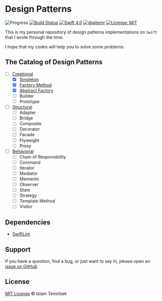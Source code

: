 # Design Patterns

![Progress](https://img.shields.io/badge/progress-3%20%2F%2022%20-orange.svg)
[![Build Status](https://travis-ci.org/aitemr/design-patterns.svg?branch=master)](https://travis-ci.org/aitemr/design-patterns)
[![Swift 4.0](https://img.shields.io/badge/swift-4.0-orange.svg)](#)
[![@aitemr](https://img.shields.io/badge/contact-%40aitemr-brightgreen.svg)](https://t.me/aitemr)
[![License: MIT](https://img.shields.io/badge/License-MIT-yellow.svg)](https://opensource.org/licenses/MIT)

This is my personal repository of design patterns implementations on `Swift` that I wrote through the time.

I hope that my codes will help you to solve some problems.

## The Catalog of Design Patterns

- [ ] [Creational](https://refactoring.guru/design-patterns/creational-patterns)
    - [x] [Singleton](./Creational/Singleton.playground)
	- [x] [Factory Method](./Creational/Factory.playground)
	- [x] [Abstract Factory](./Creational/AbstractFactory.playground)
	- [ ] Builder
	- [ ] Prototype

- [ ] [Structural](https://refactoring.guru/design-patterns/structural-patterns)
    - [ ] Adapter
	- [ ] Bridge
	- [ ] Composite
	- [ ] Decorator
	- [ ] Facade
    - [ ] Flyweight
    - [ ] Proxy

- [ ] [Behavioral](https://refactoring.guru/design-patterns/structural-patterns)
    - [ ] Chain of Responsibility
	- [ ] Command
	- [ ] Iterator
	- [ ] Mediator
	- [ ] Memento
    - [ ] Observer
    - [ ] State
    - [ ] Strategy
    - [ ] Template Method
    - [ ] Visitor

## Dependencies

- [SwiftLint](https://github.com/realm/SwiftLint)

## Support

If you have a question, find a bug, or just want to say hi, please open an [issue on GitHub](https://github.com/aitemr/design-patterns/issues/new)

## License

[MIT License](./LICENSE) © Islam Temirbek
